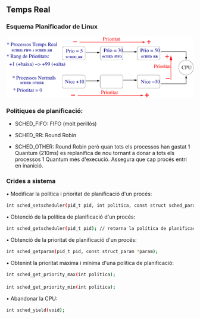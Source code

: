 ## Temps Real


###  Esquema Planificador de Linux

![Planificador Linux](./planificador-linux.png)


###  Polítiques de planificació: 

- SCHED_FIFO: FIFO (molt perillós) 

- SCHED_RR: Round Robin

- SCHED_OTHER: Round Robin però quan tots els processos han gastat 1 Quantum (210ms) es replanifica de nou tornant a donar a tots els processos 1 Quantum més d'execució. Assegura que cap procés entri en inanició.


### Crides a sistema 



• Modificar la política i prioritat de planificació d'un procés: 

```bash
int sched_setscheduler(pid_t pid, int politica, const struct sched_param *p);
```

• Obtenció de la política de planificació d'un procés: 

```bash
int sched_getscheduler(pid_t pid); // retorna la política de planificació 
```

• Obtenció de la prioritat de planificació d'un procés:

```bash
int sched_getparam(pid_t pid, const struct_param *param); 
```

• Obtenint la prioritat màxima i mínima d'una política de planificació: 

```bash
int sched_get_priority_max(int politica);

int sched_get_priority_min(int politica); 
```

• Abandonar la CPU: 

```bash
int sched_yield(void);
```